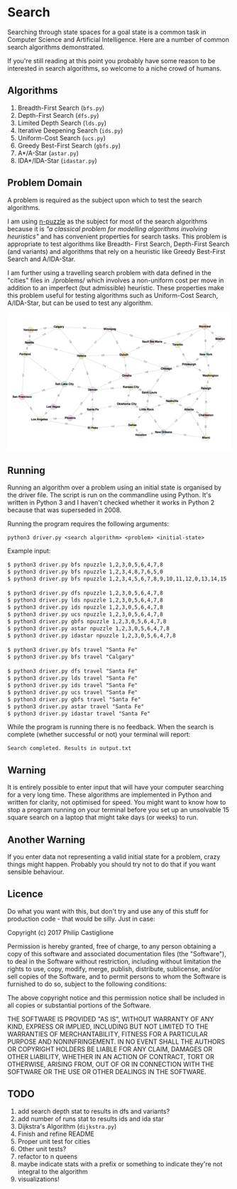 # Search
Searching through state spaces for a goal state is a common task in Computer
Science and Artificial Intelligence. Here are a number of common search
algorithms demonstrated.

If you're still reading at this point you probably have some reason to be
interested in search algorithms, so welcome to a niche crowd of humans.

## Algorithms
1. Breadth-First Search (`bfs.py`)
1. Depth-First Search (`dfs.py`)
1. Limited Depth Search (`lds.py`)
1. Iterative Deepening Search (`ids.py`)
1. Uniform-Cost Search (`ucs.py`)
1. Greedy Best-First Search (`gbfs.py`)
1. A\*/A-Star (`astar.py`)
1. IDA\*/IDA-Star (`idastar.py`)

## Problem Domain
A problem is required as the subject upon which to test the search algorithms.

I am using [n-puzzle](https://en.wikipedia.org/wiki/15_puzzle) as the subject
for most of the search algorithms because it is _"a classical problem for
modelling algorithms involving heuristics"_ and has convenient properties for
search tasks. This problem is appropriate to test algorithms like Breadth-
First Search, Depth-First Search (and variants) and algorithms that rely on a
heuristic like Greedy Best-First Search and A/IDA-Star.

I am further using a travelling search problem with data defined in the "cities"
files in ./problems/ which involves a non-uniform cost per move in addition to
an imperfect (but admissible) heuristic. These properties make this
problem useful for testing algorithms such as Uniform-Cost Search, A/IDA-Star,
but can be used to test any algorithm.

![Map Showing Travel Problem Search Space](./problems/dat/cities.png)

## Running
Running an algorithm over a problem using an initial state is organised by the
driver file. The script is run on the commandline using Python. It's written in
Python 3 and I haven't checked whether it works in Python 2 because that was
superseded in 2008.

Running the program requires the following arguments:

```
python3 driver.py <search algorithm> <problem> <initial-state>
```

Example input:

```
$ python3 driver.py bfs npuzzle 1,2,3,0,5,6,4,7,8
$ python3 driver.py bfs npuzzle 1,2,3,4,8,7,6,5,0
$ python3 driver.py bfs npuzzle 1,2,3,4,5,6,7,8,9,10,11,12,0,13,14,15

$ python3 driver.py dfs npuzzle 1,2,3,0,5,6,4,7,8
$ python3 driver.py lds npuzzle 1,2,3,0,5,6,4,7,8
$ python3 driver.py ids npuzzle 1,2,3,0,5,6,4,7,8
$ python3 driver.py ucs npuzzle 1,2,3,0,5,6,4,7,8
$ python3 driver.py gbfs npuzzle 1,2,3,0,5,6,4,7,8
$ python3 driver.py astar npuzzle 1,2,3,0,5,6,4,7,8
$ python3 driver.py idastar npuzzle 1,2,3,0,5,6,4,7,8

$ python3 driver.py bfs travel "Santa Fe"
$ python3 driver.py bfs travel "Calgary"

$ python3 driver.py dfs travel "Santa Fe"
$ python3 driver.py lds travel "Santa Fe"
$ python3 driver.py ids travel "Santa Fe"
$ python3 driver.py ucs travel "Santa Fe"
$ python3 driver.py gbfs travel "Santa Fe"
$ python3 driver.py astar travel "Santa Fe"
$ python3 driver.py idastar travel "Santa Fe"
```

While the program is running there is no feedback. When the search is complete
(whether successful or not) your terminal will report:

```
Search completed. Results in output.txt
```

## Warning
It is entirely possible to enter input that will have your computer searching
for a very long time. These algorithms are implemented in Python and written for
clarity, not optimised for speed. You might want to know how to stop a program
running on your terminal before you set up an unsolvable 15 square search on a
laptop that might take days (or weeks) to run.

## Another Warning
If you enter data not representing a valid initial state for a problem, crazy
things might happen. Probably you should try not to do that if you want sensible
behaviour.

## Licence
Do what you want with this, but don't try and use any of this stuff for
production code - that would be silly. Just in case:

Copyright (c) 2017 Philip Castiglione

Permission is hereby granted, free of charge, to any person obtaining a copy
of this software and associated documentation files (the "Software"), to deal
in the Software without restriction, including without limitation the rights
to use, copy, modify, merge, publish, distribute, sublicense, and/or sell
copies of the Software, and to permit persons to whom the Software is
furnished to do so, subject to the following conditions:

The above copyright notice and this permission notice shall be included in all
copies or substantial portions of the Software.

THE SOFTWARE IS PROVIDED "AS IS", WITHOUT WARRANTY OF ANY KIND, EXPRESS OR
IMPLIED, INCLUDING BUT NOT LIMITED TO THE WARRANTIES OF MERCHANTABILITY,
FITNESS FOR A PARTICULAR PURPOSE AND NONINFRINGEMENT. IN NO EVENT SHALL THE
AUTHORS OR COPYRIGHT HOLDERS BE LIABLE FOR ANY CLAIM, DAMAGES OR OTHER
LIABILITY, WHETHER IN AN ACTION OF CONTRACT, TORT OR OTHERWISE, ARISING FROM,
OUT OF OR IN CONNECTION WITH THE SOFTWARE OR THE USE OR OTHER DEALINGS IN THE
SOFTWARE.

## TODO
1. add search depth stat to results in dfs and variants?
1. add number of runs stat to results ids and ida star
1. Dijkstra's Algorithm (`dijkstra.py`)
1. Finish and refine README
1. Proper unit test for cities
1. Other unit tests?
1. refactor to n queens
1. maybe indicate stats with a prefix or something to indicate they're not integral to the algorithm
1. visualizations!
